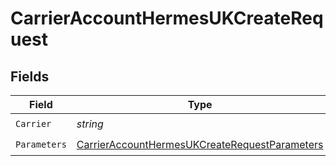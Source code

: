 # CarrierAccountHermesUKCreateRequest


## Fields

| Field                                                                                                                     | Type                                                                                                                      | Required                                                                                                                  | Description                                                                                                               |
| ------------------------------------------------------------------------------------------------------------------------- | ------------------------------------------------------------------------------------------------------------------------- | ------------------------------------------------------------------------------------------------------------------------- | ------------------------------------------------------------------------------------------------------------------------- |
| `Carrier`                                                                                                                 | *string*                                                                                                                  | :heavy_check_mark:                                                                                                        | N/A                                                                                                                       |
| `Parameters`                                                                                                              | [CarrierAccountHermesUKCreateRequestParameters](../../Models/Components/CarrierAccountHermesUKCreateRequestParameters.md) | :heavy_check_mark:                                                                                                        | N/A                                                                                                                       |